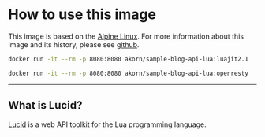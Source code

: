 # How to use this image

This image is based on the [Alpine Linux](https://alpinelinux.org). For more information about this image and its history, please see [github](https://github.com/akornatskyy/sample-blog-api-lua/tree/master/docker).

```sh
docker run -it --rm -p 8080:8080 akorn/sample-blog-api-lua:luajit2.1

docker run -it --rm -p 8080:8080 akorn/sample-blog-api-lua:openresty
```

---

## What is Lucid?

[Lucid](https://github.com/akornatskyy/lucid) is a web API toolkit for the Lua programming language.
